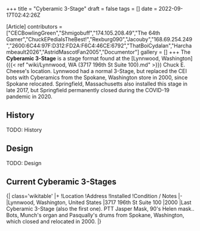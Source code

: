 +++
title = "Cyberamic 3-Stage"
draft = false
tags = []
date = 2022-09-17T02:42:26Z

[Article]
contributors = ["CECBowlingGreen","Shmigobuff","174.105.208.49","The 64th Gamer","ChuckEPediaIsTheBest!","Rexburg090","Jacouby","168.69.254.249","2600:6C44:97F:D312:FD2A:F6C4:46CE:6792","ThatBoiCydalan","Harchambeault2026","AstridMascotFan2005","Documentor"]
gallery = []
+++
The **Cyberamic 3-Stage** is a stage format found at the [Lynnwood, Washington]({{< ref "wiki/Lynnwood, WA (3717 196th St Suite 100).md" >}}) Chuck E. Cheese's location. Lynnwood had a normal 3-Stage, but replaced the CEI bots with Cyberamics from the Spokane, Washington store in 2000, since Spokane relocated. Springfield, Massachusetts also installed this stage in late 2017, but Springfield permanently closed during the COVID-19 pandemic in 2020.

## History ##
TODO: History

## Design ##
TODO: Design

## Current Cyberamic 3-Stages ##
{| class='wikitable'
|+
!Location
!Address
!Installed
!Condition / Notes
|-
|Lynnwood, Washington, United States
|3717 196th St Suite 100
|2000
|Last Cyberamic 3-Stage (also the first one). PTT Jasper Mask, 90's Helen mask.. Bots, Munch's organ and Pasqually's drums from Spokane, Washington, which closed and relocated in 2000.
|}